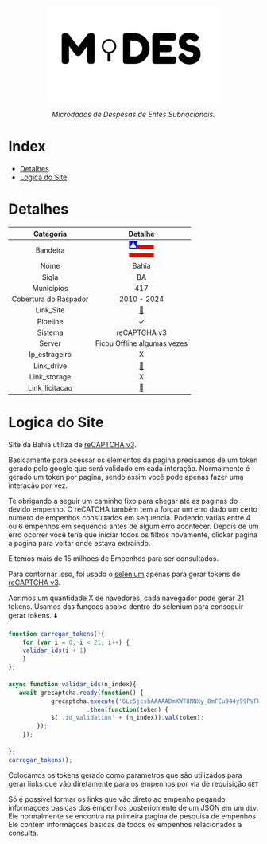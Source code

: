 <!-- Header -->
<p align="center">
  <a href="https://basedosdados.org">
    <img src="/docs/images/logo1_mides_black.png" width="340" alt="MiDES">
  </a>
</p>

<p align="center">
    <em>Microdados de Despesas de Entes Subnacionais.</em>
</p>

# Index

- [Detalhes](#detalhes)
- [Logica do Site](#logica-do-site)

# Detalhes
Categoria|Detalhe|
|:-:|:-:|
Bandeira|<img src="/docs/images/flags/ba.png" width=50>
Nome|Bahia
Sigla| BA
Municípios| 417
Cobertura do Raspador| 2010 - 2024
Link_Site| [:link:](https://www.tcm.ba.gov.br/controle-social/consulta-de-despesas/)
Pipeline|✓
Sistema| reCAPTCHA v3
Server|Ficou Offline algumas vezes
Ip_estrageiro|X
Link_drive|[:link:](https://drive.google.com/drive/u/0/folders/1HFhCqiUNC_AZawX43MQxs5hosY0B757V)
Link_storage|X
Link_licitacao|[:link:](https://drive.google.com/drive/u/0/folders/1EOrHv1tnydgwsahaZROwpZJbUg5Uf3JC)

# Logica do Site

Site da Bahia utiliza de [reCAPTCHA v3](https://developers.google.com/recaptcha/docs/v3?hl=pt-br).

Basicamente para acessar os elementos da pagina precisamos de um token gerado pelo google que será validado em cada interação.
Normalmente é gerado um token por pagina, sendo assim você pode apenas fazer uma interação por vez.

Te obrigando a seguir um caminho fixo para chegar até as paginas do devido empenho.
O reCATCHA também tem a forçar um erro dado um certo numero de empenhos consultados em sequencia. Podendo varias entre 4 ou 6 empenhos em sequencia antes de algum erro acontecer.
Depois de um erro ocorrer você teria que iniciar todos os filtros novamente, clickar pagina a pagina para voltar onde estava extraindo.

E temos mais de 15 milhoes de Empenhos para ser consultados.

Para contornar isso, foi usado o [selenium](https://pypi.org/project/selenium/) apenas para gerar tokens do [reCAPTCHA v3](https://developers.google.com/recaptcha/docs/v3?hl=pt-br).

Abrimos um quantidade X de navedores, cada navegador pode gerar 21 tokens.
Usamos das funçoes abaixo dentro do selenium para conseguir gerar tokens. ⬇️

```js
function carregar_tokens(){
    for (var i = 0; i < 21; i++) {
    validar_ids(i + 1)
    }
};

async function validar_ids(n_index){
   await grecaptcha.ready(function() {
            grecaptcha.execute('6Lc5jcsbAAAAADmXWT8NNXy_8mFEu944y99PVFUr', {action:'validate_captcha'})
                      .then(function(token) {
            $('.id_validation' + (n_index)).val(token);
        });
    });

};
carregar_tokens();
```
Colocamos os tokens gerado como parametros que são utilizados para gerar links que vão diretamente para os empenhos por via de requisição `GET`

Só é possivel formar os links que vão direto ao empenho pegando informaçoes basicas dos empenhos posteriomente de um JSON em um `div`.
Ele normalmente se encontra na primeira pagina de pesquisa de empenhos. Ele contem informaçoes basicas de todos os empenhos relacionados a consulta.
